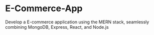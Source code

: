 # E-Commerce-App
Develop a E-commerce application using the MERN stack, seamlessly combining MongoDB, Express, React, and Node.js 
